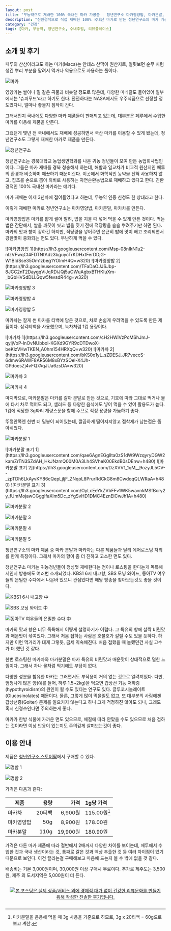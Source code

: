 ```yaml
---
layout: post
title: "무농약으로 재배한 100% 국내산 마카 가공품 - 청년연구소 마카영양밥, 마카분말, 마카차"
description: "친환경적으로 직접 재배한 100% 국내산 마카로 만든 청년연구소의 마카 가공품을 먹어보았다."
category: "건강"
tags: [마카, 무농약, 청년연구소, 수내추럴, 리뷰플레이스]
---
```


## 소개 및 후기

페루의 산삼이라고도 하는 마카(Maca)는 안데스 산맥이 원산지로,
얼핏보면 순무 처럼 생긴 뿌리 부분을
말려서 먹거나 약용으로도 사용하는 풀이다.

![마카](https://lh3.googleusercontent.com/-iCyc207ZBDY/WldKabsuMVI/AAAAAAAAdXU/bYlLkvlllwYFIuZgnV0Ad-OuQyertnNywCE0YBhgL/s560/youthlab-maca.jpg)

영양가는 쌀이나 밀 같은 곡물과 비슷할 정도로 많은데,
다양한 미네랄도 들어있어
일부에서는 '슈퍼푸드'라고 하기도 한다.
깐깐하다는 NASA에서도 우주식품으로 선정할 정도였다니,
얼마나 좋을지 짐작이 간다.

그래서인지 국내에도 다양한 마카 제품들이 판매되고 있는데,
대부분은 페루에서 수입한 마카를 이용해 제품을 만든다.

그랬던게 몇년 전 국내에서도 재배에 성공하면서
국산 마카를 이용할 수 있게 됐는데,
청년연구소도 그렇게 재배한 마카로 제품을 만든다.

![청년연구소](https://lh3.googleusercontent.com/-sgDFhEaw_1g/WldLEKRyPuI/AAAAAAAAdXo/ZRIesgWY22Eq0F-SGuFk9uDjZ9DhL-hGACE0YBhgL/s560/youthlab.jpg)

청년연구소는 경북대학교 농업생면학과를 나온 귀농 청년들이 모여 만든 농업회사법인이다.
그들은 마카 재배를 경북 청송해서 하는데,
해발과 일교차가 비교적 원산지인 페루의 환경과 비슷하며 깨끗하기 때문이란다.
이곳에서 화학적인 농약을 전혀 사용하지 않고,
잡초를 손으로 뽑아 퇴비로 사용하는 자연순환농법으로 재배하고 있다고 한다.
친환경적인 100% 국내산 마카라는 얘기다.

마카 재배는 이제 3년차에 접어들었다고 하는데,
무농약 인증 신청도 한 상태라고 한다.

이렇게 재배한 마카로 청년연구소는 마카영양밥, 마카분말, 마카차를 만든다.

마카영양밥은 마카를 얇게 썰어 말려,
밥을 지을 때 넣어 먹을 수 있게 만든 것이다.
먹는법은 간단해서,
쌀을 깨끗이 씻고 빕을 짓기 전에 적당량을 솔솔 뿌려주기만 하면 된다.
마카의 맛과 향이 강하긴 하지만,
적당량을 넣어주면 은근히 밥에 맛이 배고
조리되면서 강한맛이 중화되는 면도 있다.
무난하게 먹을 수 있다.

<p class="center" markdown="1">
![마카영양밥 1](https://lh3.googleusercontent.com/Msp-08nIkN1u2-nIzVFwqCt4FDTNtAdz3bguycTrKDHxtFerDDjG-W1BIdSse35Om1zbeg1YOlmH4Q=w320)
![마카영양밥 2](https://lh3.googleusercontent.com/TFaDaOJJSJbp-8JCC2nT2DaygqViJqRDiJQj5uOWuAgbxBTHKIuXm-_bGbHVSdDLLGqw5fevsdR44g=w320)
</p>

![마카영양밥 3](https://lh3.googleusercontent.com/RZtP_EZaSEuiLwjwuTfmqveZYjCWnaZm-ohRUBW0m4WLRjk2506YEVA0btjrLzjBQ2Rpua6hzgsJHQ=s560)

![마카영양밥 4](https://lh3.googleusercontent.com/6K-MN6oDP4XKj0T6YLl_n3jaa02jc8ts8eNVy1q3U-wQNgal4RgKRMF5z_PH_eykIHXDzjquxIxltw=s560)

![마카영양밥 5](https://lh3.googleusercontent.com/uHJ2cPSKbsgZWGBW_UrD0SuEJC3YCE03kjud0O-zOg91sb_tL0HfPjK1bFOVSsaBD7QqCY-2cxsIHw=s560)

마카차는 잘게 썬 마카를 티백에 담은 것으로,
차로 손쉽게 우려먹을 수 있도록 만든 제품이다.
삼각티백을 사용했으며, 녹차처럼 1컵 용량이다.

<p class="center" markdown="1">
![마카차 1](https://lh3.googleusercontent.com/cH2HWlVzPcMShJmJ-qyljVoP-lnOvNUbbol-KGXd9GYR9cDTDwoX-beKlzVHwTKEN_A0hm154HRXqQ=w320)
![마카차 2](https://lh3.googleusercontent.com/bKS0o1yL_sZDESJ_JR7veccS-6dmw6RAWF8AR56M8xBYzSOel-X4Jh-GPdoesZj4vFQ7AqJUa6zsDA=w320)
</p>

![마카차 3](https://lh3.googleusercontent.com/O4P1v4PLCLlNTkG0FvBzsHAykwrAKvstQ0zhqK7-2BOS89dmJxN0ux1jGIiRIlaNfkwvAUYuI0cFeQ=s560)

![마카차 4](https://lh3.googleusercontent.com/y7Uvso7xCFRT6OJofWHkHdFHjX5Kl6Bna2nrHFU9gqk1ZjWnawDoaKXUeOOuncr9hFMUAyBG0_tNcQ=s560)

마지막으로,
마카분말은 마카를 갈아 분말로 만든 것으로,
기호에 따라 그대로 먹거나 물에 타서 차로 먹어도 되고,
샐러드 등 다양한 음식에도 넣어 먹을 수 있어 활용도가 높다.
1컵에 적당한 3g짜리 계량스푼을 함께 주므로
적정 용량을 가늠하기 좋다.

뚜껑안쪽엔 한번 더 밀봉이 되어있는데,
깔끔하게 떨어지지않고 접착제가 남는점은 좀 아쉬웠다.

![마카분말 1](https://lh3.googleusercontent.com/2STX4erPDZ2j7QzhLPn8R8yhi7yKz3VH7VfWFleDpgzlb2OS9dEOC6ZQgZb8twxkV8mn0OmezHj4Uw=s560)

<p class="center" markdown="1">
![마카분말 표기 1](https://lh3.googleusercontent.com/qae6AgnEGgllta0zS1dW9WzqyryDGW2kamZrTN3SZdAH_HkJNzmQ00M0A3Lh4SVheK00EkdB0sDEnw=h480)
![마카분말 표기 2](https://lh3.googleusercontent.com/DzXVV1_1qM__9ozyJL5CV--_zpTDh6LkAyvKY86cQepLjIjF_ZNqoL8PrurRdCkG8m8CwdoqQLWRaA=h480)
![마카분말 표기 3](https://lh3.googleusercontent.com/OyLcEeYkZVbFFv1WK5wavnkMSfBcry2y_fUmMojawCGgglfaXlm5Dc_zYgSvHD1DMC4EznEICwJh1A=h480)
</p>

![마카분말 2](https://lh3.googleusercontent.com/gg9f9KcKYitHbLPOrzAhxFYYWaPUKQpOKjwi9PzQY85uiaT75W90echFlSI8V7HaoKEoeWb9JKJhBA=s560)

![마카분말 3](https://lh3.googleusercontent.com/IypU9wz-512JY9qtuI6D-ZfsAxItL1SY_cyp2k7zo0_DVo4QGMne703U7L3U-jshajhi3uSuY_1dDQ=s560)

![마카분말 4](https://lh3.googleusercontent.com/daKS91WC5z5dHulcmwL4O3LLyuW8s8BMOEZuaONfrh1nc2elPnxwFyG1PL3ABEF07jN4ccp2nFTzsw=s560)

![마카분말 5](https://lh3.googleusercontent.com/hVMWMeEnfHwcx29zQGG44H-dxMGaqLgbmGhHxAHFZ9d9v73C31f9SxW3gVqhSi_6AtUAbiXV1J2FyQ=s560)

청년연구소의 마카 제품 중 마카 분말과 마카차는
다른 제품들과 달리 에어로스팅 처리를 한게 특징이다.
그래서 마카의 향이 좀 더 진하고 고소한 면도 있다.

청년연구소 마카는
귀농청년들이 정성껏 재배한다는 점이나
로스팅을 한다는게 독특해서인지 방송에도 여러번 소개되었다.
KBS1 6시 내고향,
SBS 모닝 와이드,
동아TV 여우들의 은밀한 수다에서 나온바 있으니
관심있다면 해당 방송을 찾아보는것도 좋을 것이다.

![KBS1 6시 내고향 中](https://lh3.googleusercontent.com/-vckDVeRRIkA/WldSBOSbX6I/AAAAAAAAdck/j8ur1QtOGeQLPotUOaHbXmoIsi0r9Z76ACE0YBhgL/s560/youthlab-maca-tv-kbs1.jpg)

![SBS 모닝 와이드 中](https://lh3.googleusercontent.com/-gsqpzqj7hIg/WldSLXhIh0I/AAAAAAAAdc0/Duq0z4aAqjEL7-VPfVvZRzOFeOb5OfYkwCE0YBhgL/s560/youthlab-maca-tv-sbs.jpg)

![동아TV 여우들의 은밀한 수다 中](https://lh3.googleusercontent.com/-3xoPkSPGIYg/WldSSvjxUvI/AAAAAAAAddM/JXhJVRTm41sZZdQA-5PIJU3-6JIjx6aNQCE0YBhgL/s560/youthlab-maca-tv-dongatv.jpg)

마카의 맛과 향은 너무 독특해서 어떻게 설명하기가 어렵다.
그 특유의 향에 살짝 비린맛과 매운맛이 섞여있다.
그래서 처음 접하는 사람은 호불호가 갈릴 수도 있을 듯하다.
하지만 이런 먹거리가 대게 그렇듯, 금세 익숙해진다.
처음 접했을 때 놀랬던건 사실 고수가 더 했던 것 같다.

한번 로스팅한 마카차와 마카분말은 마카 특유의 비린맛과 매운맛이 상대적으로 덜한 느낌이다.
그래서 차나 물처럼 먹기에도 부담이 없다.

다양한 성분을 함유한 마카는 그러면서도 부작용이 거의 없는 것으로 알려져있다.
다만, 엄청나게 많은 양(예를 들어, 하루 1.5~2kg)을 먹으면
갑상선 기능 저하증(hypothyroidism)의 원인이 될 수도 있다는 연구도 있다.
글루코시놀레이트(Glucosinolates) 때문이다.
물론, 그렇게 많이 먹을일도 없고,
또 대부분의 사람에겐 갑상선종(Goiter) 문제를 일으키지 않는다고 하니
크게 걱정하진 않아도 되나,
그래도 혹시 신경쓰인다면 주의하는게 좋다.

마카가 한방 식물에 가까운 면도 있으므로,
체질에 따라 안맞을 수도 있으므로
처음 접하는 것이라면 이상 반응이 있는지도 주의깊게 살펴보는것이 좋다.



## 이용 안내

제품은 [청년연구소 스토어팜](http://storefarm.naver.com/youthlab10)에서 구매할 수 있다.

![명함 1](https://lh3.googleusercontent.com/hNDwI3WuQ3NlL1W_5Vt5popjwmOAoXOSLFLviC0E0yj4mm_0xMdG-1S_OOBrD5trQesBmvmMxaxozQ=s480)

![명함 2](https://lh3.googleusercontent.com/ca4BfqZW5iIpIOdJYceOej5ppXaOxX64iJxb-M5QsgUbPabV5igiKTIX5BL-miHyOtP8kwh5yaCM8w=s480)

가격은 다음과 같다:

제품       | 용량   | 가격     | 1g당 가격
-----------|-------:|---------:|:-------------
마카차     | 20티백 |  6,900원 | 115.00원[^1]
마카영양밥 |    50g |  8,900원 | 178.00원
마카분말   |   110g | 19,900원 | 180.90원

[^1]: 마카분말을 음용해 먹을 때 3g 사용을 기준으로 하므로, 3g x 20티백 = 60g으로 보고 계산.

가격은 다른 마카 제품에 따라 절반에서 2배까지 다양한 차이를 보이는데,
페루에서 수입한 것과 국내 생산이라는 것,
통째로 갈은 것과 액상 추출한 것 등
여러 차이점이 있기 때문으로 보인다.
이건 끌리는걸 구매해보고 마음에 드는지 볼 수 밖에 없을 것 같다.

배송비는 기본 3,000원이며,
30,000원 이상 구매시 무료이다.
추가로 제주도는 3,500원, 제주 외 도서지역은 5,000원이 더 든다.



<div style="text-align: center; padding: 1em;"><a href="http://reviewplace.co.kr/detail.php?number=11339" target="_blank"><img src="http://reviewplace.co.kr/blog_traffic.php?key=MTEzMzl8cmV6bm9h" border="0" alt="본 포스팅은 실제 상품/서비스 외에 경제적 대가 없이 건강한 리뷰문화를 만들기 위해 작성한 진솔한 후기입니다."></a></div>
